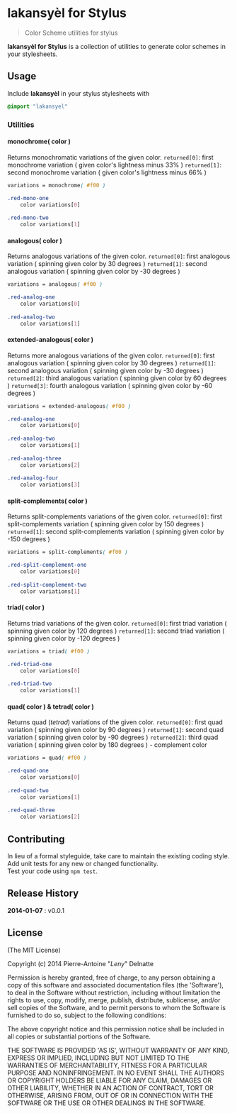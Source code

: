 # lakansyèl for Stylus

> Color Scheme utilities for stylus

**lakansyèl for Stylus** is a collection of utilities to generate color schemes in your stylesheets.

## Usage

Include **lakansyèl** in your stylus stylesheets with

```css
@import "lakansyel"
```

### Utilities

#### monochrome( color )

Returns monochromatic variations of the given color.
`returned[0]`: first monochrome variation ( given color's lightness minus 33% )
`returned[1]`: second monochrome variation ( given color's lightness minus 66% )

```css
variations = monochrome( #f00 )

.red-mono-one
    color variations[0]
    
.red-mono-two
    color variations[1]
```

#### analogous( color )

Returns analogous variations of the given color.
`returned[0]`: first analogous variation ( spinning given color by 30 degrees )
`returned[1]`: second analogous variation ( spinning given color by -30 degrees )

```css
variations = analogous( #f00 )

.red-analog-one
    color variations[0]
    
.red-analog-two
    color variations[1]
```

#### extended-analogous( color )

Returns more analogous variations of the given color.
`returned[0]`: first analogous variation ( spinning given color by 30 degrees )
`returned[1]`: second analogous variation ( spinning given color by -30 degrees )
`returned[2]`: third analogous variation ( spinning given color by 60 degrees )
`returned[3]`: fourth analogous variation ( spinning given color by -60 degrees )

```css
variations = extended-analogous( #f00 )

.red-analog-one
    color variations[0]
    
.red-analog-two
    color variations[1]
    
.red-analog-three
    color variations[2]
    
.red-analog-four
    color variations[3]
```

#### split-complements( color )

Returns split-complements variations of the given color.
`returned[0]`: first split-complements variation ( spinning given color by 150 degrees )
`returned[1]`: second split-complements variation ( spinning given color by -150 degrees )

```css
variations = split-complements( #f00 )

.red-split-complement-one
    color variations[0]
    
.red-split-complement-two
    color variations[1]
```

#### triad( color )

Returns triad variations of the given color.
`returned[0]`: first triad variation ( spinning given color by 120 degrees )
`returned[1]`: second triad variation ( spinning given color by -120 degrees )

```css
variations = triad( #f00 )

.red-triad-one
    color variations[0]
    
.red-triad-two
    color variations[1]
```

#### quad( color ) & tetrad( color )

Returns quad (*tetrad*) variations of the given color.
`returned[0]`: first quad variation ( spinning given color by 90 degrees )
`returned[1]`: second quad variation ( spinning given color by -90 degrees )
`returned[2]`: third quad variation ( spinning given color by 180 degrees ) - complement color

```css
variations = quad( #f00 )

.red-quad-one
    color variations[0]
    
.red-quad-two
    color variations[1]
    
.red-quad-three
    color variations[2]
```

## Contributing
In lieu of a formal styleguide, take care to maintain the existing coding style.  
Add unit tests for any new or changed functionality.  
Test your code using `npm test`.

## Release History

**2014-01-07** : v0.0.1

## License 

(The MIT License)

Copyright (c) 2014 Pierre-Antoine "*Leny*" Delnatte

Permission is hereby granted, free of charge, to any person obtaining
a copy of this software and associated documentation files (the
'Software'), to deal in the Software without restriction, including
without limitation the rights to use, copy, modify, merge, publish,
distribute, sublicense, and/or sell copies of the Software, and to
permit persons to whom the Software is furnished to do so, subject to
the following conditions:

The above copyright notice and this permission notice shall be
included in all copies or substantial portions of the Software.

THE SOFTWARE IS PROVIDED 'AS IS', WITHOUT WARRANTY OF ANY KIND,
EXPRESS OR IMPLIED, INCLUDING BUT NOT LIMITED TO THE WARRANTIES OF
MERCHANTABILITY, FITNESS FOR A PARTICULAR PURPOSE AND NONINFRINGEMENT.
IN NO EVENT SHALL THE AUTHORS OR COPYRIGHT HOLDERS BE LIABLE FOR ANY
CLAIM, DAMAGES OR OTHER LIABILITY, WHETHER IN AN ACTION OF CONTRACT,
TORT OR OTHERWISE, ARISING FROM, OUT OF OR IN CONNECTION WITH THE
SOFTWARE OR THE USE OR OTHER DEALINGS IN THE SOFTWARE.

